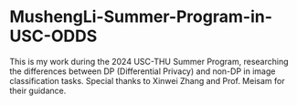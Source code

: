 # MushengLi-Summer-Program-in-USC-ODDS
This is my work during the 2024 USC-THU Summer Program, researching the differences between DP (Differential Privacy) and non-DP in image classification tasks. Special thanks to Xinwei Zhang and Prof. Meisam for their guidance.

